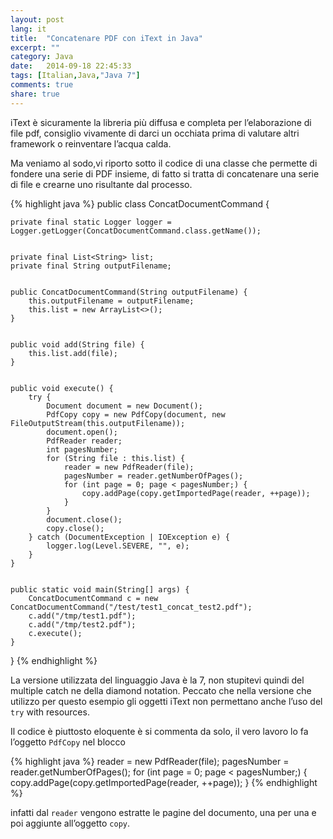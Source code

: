 ```yaml
---
layout: post
lang: it
title:  "Concatenare PDF con iText in Java"
excerpt: ""
category: Java
date:   2014-09-18 22:45:33
tags: [Italian,Java,"Java 7"]
comments: true
share: true
---
```



iText è sicuramente la libreria più diffusa e completa per l’elaborazione di file pdf, consiglio vivamente di darci un occhiata prima di valutare altri framework o reinventare l’acqua calda.

Ma veniamo al sodo,vi riporto sotto il codice di una classe che permette di fondere una serie di PDF insieme, di fatto si tratta di concatenare una serie di file e crearne uno risultante dal processo.

{% highlight java %}
public class ConcatDocumentCommand {


    private final static Logger logger = Logger.getLogger(ConcatDocumentCommand.class.getName());


    private final List<String> list;
    private final String outputFilename;


    public ConcatDocumentCommand(String outputFilename) {
        this.outputFilename = outputFilename;
        this.list = new ArrayList<>();
    }


    public void add(String file) {
        this.list.add(file);
    }


    public void execute() {
        try {
            Document document = new Document();
            PdfCopy copy = new PdfCopy(document, new FileOutputStream(this.outputFilename));
            document.open();
            PdfReader reader;
            int pagesNumber;
            for (String file : this.list) {
                reader = new PdfReader(file);
                pagesNumber = reader.getNumberOfPages();
                for (int page = 0; page < pagesNumber;) {
                    copy.addPage(copy.getImportedPage(reader, ++page));
                }
            }
            document.close();
            copy.close();
        } catch (DocumentException | IOException e) {
            logger.log(Level.SEVERE, "", e);
        }
    }


    public static void main(String[] args) {
        ConcatDocumentCommand c = new ConcatDocumentCommand("/test/test1_concat_test2.pdf");
        c.add("/tmp/test1.pdf");
        c.add("/tmp/test2.pdf");
        c.execute();
    }
}
{% endhighlight %}

La versione utilizzata del linguaggio Java è la 7, non stupitevi quindi del
multiple catch ne della diamond notation. Peccato che nella versione che utilizzo per questo esempio gli oggetti iText non permettano anche l’uso del `try` with resources.


Il codice è piuttosto eloquente è si commenta da solo, il vero lavoro lo fa l’oggetto `PdfCopy` nel blocco

{% highlight java %}
reader = new PdfReader(file);
pagesNumber = reader.getNumberOfPages();
for (int page = 0; page < pagesNumber;) {
     copy.addPage(copy.getImportedPage(reader, ++page));
}
{% endhighlight %}

infatti dal `reader` vengono estratte le pagine del documento, una per una e poi aggiunte all’oggetto `copy`.
